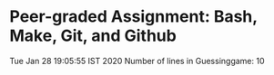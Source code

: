 # Peer-graded Assignment: Bash, Make, Git, and Github #
Tue Jan 28 19:05:55 IST 2020
Number of lines in Guessinggame: 
10
